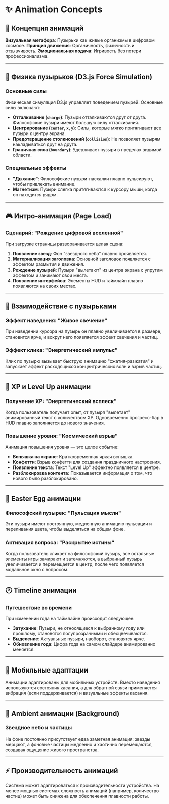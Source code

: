 # ✨ Animation Concepts

## 🎯 Концепция анимаций

**Визуальная метафора**: Пузырьки как живые организмы в цифровом космосе.
**Принцип движения**: Органичность, физичность и отзывчивость.
**Эмоциональная подача**: Игривость без потери профессионализма.

---

## 🫧 Физика пузырьков (D3.js Force Simulation)

### Основные силы
Физическая симуляция D3.js управляет поведением пузырей. Основные силы включают:
- **Отталкивание (`charge`)**: Пузыри отталкиваются друг от друга. Философские пузыри имеют большую силу отталкивания.
- **Центрирование (`center`, `x`, `y`)**: Силы, которые мягко притягивают все пузыри к центру экрана.
- **Предотвращение столкновений (`collision`)**: Не позволяет пузырям накладываться друг на друга.
- **Граничная сила (`boundary`)**: Удерживает пузыри в пределах видимой области.

### Специальные эффекты
- **"Дыхание"**: Философские пузыри-пасхалки плавно пульсируют, чтобы привлекать внимание.
- **Магнетизм**: Пузыри слегка притягиваются к курсору мыши, когда он находится рядом.

---

## 🎮 Интро-анимация (Page Load)

### Сценарий: "Рождение цифровой вселенной"
При загрузке страницы разворачивается целая сцена:
1.  **Появление звезд**: Фон "звездного неба" плавно проявляется.
2.  **Материализация заголовка**: Основной заголовок появляется с эффектом размытия и движения.
3.  **Рождение пузырей**: Пузыри "вылетают" из центра экрана с упругим эффектом и занимают свои места.
4.  **Появление интерфейса**: Элементы HUD и таймлайн плавно появляются на своих местах.

---

## 🎯 Взаимодействие с пузырьками

### Эффект наведения: "Живое свечение"
При наведении курсора на пузырь он плавно увеличивается в размере, становится ярче, и вокруг него появляется эффект свечения и частиц.

### Эффект клика: "Энергетический импульс"
Клик по пузырю вызывает быструю анимацию "сжатия-разжатия" и запускает эффект расходящихся концентрических волн и взрыв частиц.

---

## 💫 XP и Level Up анимации

### Получение XP: "Энергетический всплеск"
Когда пользователь получает опыт, от пузыря "вылетает" анимированный текст с количеством XP. Одновременно прогресс-бар в HUD плавно заполняется до нового значения.

### Повышение уровня: "Космический взрыв"
Анимация повышения уровня — это целое событие:
- **Вспышка на экране**: Кратковременная яркая вспышка.
- **Конфетти**: Взрыв конфетти для создания праздничного настроения.
- **Появление текста**: Текст "Level Up" эффектно появляется в центре.
- **Разблокировка контента**: Показывается информация о том, что нового было разблокировано.

---

## 🎪 Easter Egg анимации

### Философский пузырек: "Пульсация мысли"
Эти пузыри имеют постоянную, медленную анимацию пульсации и переливания цвета, чтобы выделяться на общем фоне.

### Активация вопроса: "Раскрытие истины"
Когда пользователь кликает на философский пузырь, все остальные элементы игры замирают и затемняются, а выбранный пузырь увеличивается и перемещается в центр, после чего появляется модальное окно с вопросом.

---

## 🕐 Timeline анимации

### Путешествие во времени
При изменении года на таймлайне происходит следующее:
- **Затухание**: Пузыри, не относящиеся к выбранному году или прошлому, становятся полупрозрачными и обесцвечиваются.
- **Выделение**: Актуальные пузыри, наоборот, становятся ярче.
- **Обновление года**: Цифра года на самом слайдере анимированно меняется.

---

## 📱 Мобильные адаптации

Анимации адаптированы для мобильных устройств. Вместо наведения используются состояния касания, а для обратной связи применяется вибрация (если поддерживается) и визуальные эффекты касания.

---

## 🌊 Ambient анимации (Background)

### Звездное небо и частицы
На фоне постоянно присутствует едва заметная анимация: звезды мерцают, а фоновые частицы медленно и хаотично перемещаются, создавая ощущение живого пространства.

---

## ⚡ Производительность анимаций

Система может адаптироваться к производительности устройства. На менее мощных системах сложность анимаций (например, количество частиц) может быть снижена для обеспечения плавности работы. 